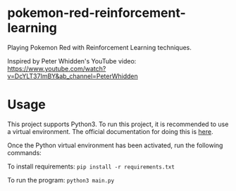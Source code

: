 # pokemon-red-reinforcement-learning
Playing Pokemon Red with Reinforcement Learning techniques. 

Inspired by Peter Whidden's YouTube video: https://www.youtube.com/watch?v=DcYLT37ImBY&ab_channel=PeterWhidden

# Usage
This project supports Python3.
To run this project, it is recommended to use a virtual environment. The official documentation for doing this is [here](https://docs.python.org/3/library/venv.html).

Once the Python virtual environment has been activated, run the following commands:

To install requirements: ```pip install -r requirements.txt``` 

To run the program: ```python3 main.py```
